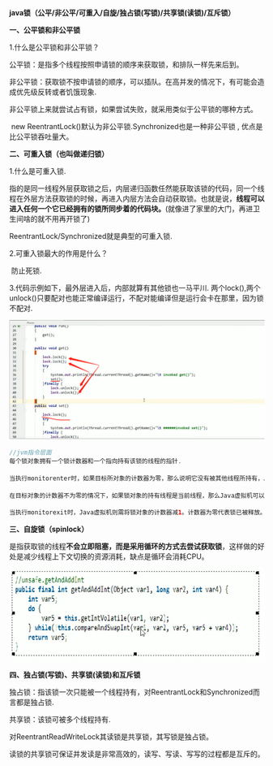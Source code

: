 **java锁（公平/非公平/可重入/自旋/独占锁(写锁)/共享锁(读锁)/互斥锁）**

**一、公平锁和非公平锁**

1.什么是公平锁和非公平锁？

​	公平锁：是指多个线程按照申请锁的顺序来获取锁，和排队一样先来后到。

​	非公平锁：获取锁不按申请锁的顺序，可以插队。在高并发的情况下，有可能会造成优先级反转或者饥饿现象.

非公平锁上来就尝试占有锁，如果尝试失败，就采用类似于公平锁的哪种方式。

​	new ReentrantLock()默认为非公平锁.Synchronized也是一种非公平锁 , 优点是比公平锁吞吐量大。



**二、可重入锁（也叫做递归锁）**	

1.什么是可重入锁.

​		指的是同一线程外层获取锁之后，内层递归函数任然能获取该锁的代码，同一个线程在外层方法获取锁的时候，再进入内层方法会自动获取锁。也就是说，**线程可以进入任何一个它已经拥有的锁所同步着的代码块。**(就像进了家里的大门，再进卫生间啥的就不用再开锁了)

ReentrantLock/Synchronized就是典型的可重入锁.

2.可重入锁最大的作用是什么？

​	防止死锁.

3.代码示例如下，最外层进入后，内部就算有其他锁也一马平川. 两个lock(),两个unlock()只要配对也能正常编译运行，不配对能编译但是运行会卡在那里，因为锁不配对.

![](./images/22.jpg)

```java
//jvm指令层面
每个锁对象拥有一个锁计数器和一个指向持有该锁的线程的指针.
 
当执行monitorenter时，如果目标所对象的计数器为零，那么说明它没有被其他线程所持有，Java虚拟机会将该锁对象的持有线程设置为当前线程，并且将其计数器加1。

在目标对象的计数器不为零的情况下，如果锁对象的持有线程是当前线程，那么Java虚拟机可以将其计数器加1，否则需要等待，知道持有线程释放该锁。

当执行monitorexit时，Java虚拟机则需将锁对象的计数器减1。计数器为零代表锁已被释放。


```

**三、自旋锁（spinlock）**

​	是指获取锁的线程**不会立即阻塞，而是采用循环的方式去尝试获取锁**，这样做的好处是减少线程上下文切换的资源消耗，缺点是循环会消耗CPU。

![](./images/23.jpg)

**四、独占锁(写锁)、共享锁(读锁)和互斥锁**

独占锁：指该锁一次只能被一个线程持有，对ReentrantLock和Synchronized而言都是独占锁.

共享锁：该锁可被多个线程持有.

对ReentrantReadWriteLock其读锁是共享锁，其写锁是独占锁。

读锁的共享锁可保证并发读是非常高效的，读写、写读、写写的过程都是互斥的。



